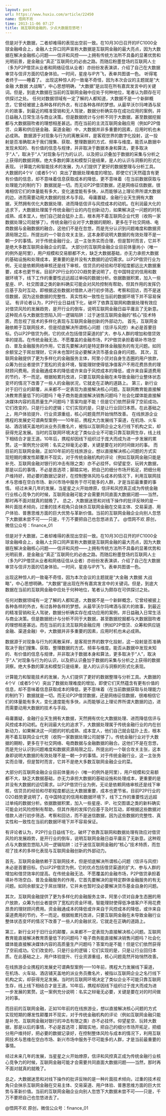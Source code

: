 ```yaml
---
layout: post
url: https://www.huxiu.com/article/22450
name: 悟网不欢
time: 2013-11-06 07:27
title: 搞互联网金融的，少点大数据忽悠吧！
---
```

但是对于大数据，二者却难得的表现出空前一致。在10月30日召开的IFC1000全球金融峰会上，金融人士异口同声宣称大数据是互联网金融的最大亮点，因为大数据在解决金融核心问题——信评和风控——上拥有传统方法所不具备的显著优势和光明前景，是金融业“真正”互联网化的必由之路。而随后粉墨登场的互联网人士（多为P2P借贷从业者和网络征信从业者）亦纷纷发表演讲，介绍了自己在大数据审贷与信评方面的切身体验。一时间，星座与IP齐飞，表单共图谱一色。 听得笔者终于——睡着了。 出现这种惊人的一致毫不奇怪，因为本次会议的主题就是“大金融 大数据 大战略”，中心思想明确，“大数据”是出现在所有嘉宾发言中的关键词。但是，到底大数据在当前的互联网金融中应处于何种地位，笔者认为颇存在可供探讨之处。 任何对数据领域有一定了解的人都知道，大数据不是一个新鲜概念，它曾经被披上各种各样的外衣，有过各种各样的梦想。从最早沃尔玛啤酒与尿片的故事，到最近的精准营销和无人驾驶，数据分析确实存在成功应用的案例，并日益融入日常生活与商业决策。但是数据统计与分析不同于大数据，甚至数据挖掘都与大数据鼓吹者的理想相差甚远。而在当前的主流互联网金融应用（例如P2P借贷、众筹和供应链金融、渠道金融）中，大数据并非多重要的因素，应用时机也未必成熟。 数据源于对现象与行为的离散采样，是客观世界的数字化投射，这一投射是否准确取决于我们搜集、获取、整理数据的方式、频率与维度。能否从数据中发现未知的、有价值的信息与规律，并非取决于数据本身和算法，更多取决于“人”，取决于“人”对现象与行为的认识，以及把认识叠加于数据的采集与分析之上获得的数据洞察。绝大多数的算法和模型只是结果，是人的认识与洞察的形式化表现。 计算能力和智能技术的发展，为人们提供了更好的数据整理与分析工具。大数据的4个V（或者5个V）突出了数据处理难度的增加，即使它们天然蕴含有更有价值的信息，却不意味着信息获取成本的降低，更不意味着（在当前数据获取与处理能力的制约下）数据就是一切。而无论P2P借贷数据，还是网络征信数据，很难相信它们的体量能有多大，变化速度能有多快，从而能够沾上理论界所谓大数据的边，进而需要动用大数据的技术与手段。 毋庸置疑，金融行业天生拥有大数据，天然拥有优化大数据处理、进而降低信评与风控成本的动机。在利润最大化的追求下，大数据处理属于传统金融行业的内在创新动力，如果解决这一问题的时机成熟、成本宜人，他们自己就会猛扑上去，根本用不着互联网企业代劳（收购一家数据处理公司就够了）。传统金融行业对于大数据的期盼，更多在于社交网络、电商数据与金融数据的融合。这他们不是在忽悠，而是充分认识到问题难度和数据资源局限之后，所提出的一个联合攻关主张，这本身即说明大数据的有效处理不是一朝一夕的事情。对于传统金融行业，这一主张务实而合理，但是暂时而言，它并不是绝大多数互联网金融企业的菜。 大部分的互联网金融企业目前体量尚小（唯一的例外是阿里），用户规模和交易额都不大，缺乏大数据基础，亦无力承担大数据的基础设施和处理成本，更重要的是并没有大数据的迫切需求。以P2P借贷行业为例，无论是依赖网络审核还是线下审核，信贷员的经验和尽职程度都远比大数据重要，成本也更节省。目前P2P行业的O2O趋势更说明了，在中国特定的信用和数据环境下，线下工作的重要性远远超过单纯的数据分析。依据数据积累，加入一些星座、IP、社交图谱之类的新料确实可能会对风险控制有帮助，但其作用的发挥仍应基于及时互动，即根据这些数据对借款人进行初步筛选、考察和回访，而不是迷信数据，因为这些数据的完整性、真实性和一致性在当前的数据环境下并不容易保证。 有评论者认为，P2P行业日益线下化，破坏了依靠互联网和数据处理有效应对借贷风险的发展趋势，是开行业的倒车，说明互联网金融日益平庸且了无新意。这种观点与大数据忽悠陷入同一逻辑陷阱：过于迷信互联网金融的“核心”技术特质，而忽视了技术的多样化表现与互联网金融创新的外部动力。 首先，互联网金融依赖于互联网技术，但是彻底解决所谓核心问题（信评与风控）未必是首要目标。仍以P2P借贷为例，它的优点包括借贷渠道的扩大、参与人群的增加和借贷效率的提高。在传统金融无法、不愿覆盖的金融市场，P2P借贷承担着填补市场空白、普及金融服务的作用，它首先要解决的是特定群体金融服务的有无问题。如同余额宝之于屌丝理财，它并未也暂时没必要解决货币基金自身的问题。 其次，互联网金融提供了更为多样化的金融服务主体，阿里小贷对自身生态圈的用户放款，众筹为创业者提供了宽松的资金环境，智能理财使得低净值客户不用花费昂贵的理财顾问费用。资金融通成本的降低或许来自于风控成本的降低，或许来自渠道费用的节约，不一而足。根据帕累托改进，只要互联网金融在未导致金融行业整体状态变坏的情况下改善了一些人的金融状况，它就走在正确的道路上。 第三，新行业对于旧行业的颠覆，从来都不一定表现为直接解决核心问题。互联网教育能直接解决教育质量低下的问题吗？电子商务能直接解决销售问题吗？社会化媒体能直接解决媒体内容的高质量生产问题吗？答案均是不能！但是它们依然获得了空前成功。它们改变的，只是行业的逻辑；它们实现的是，只是让行业回归本质。在此基础之上，用户体验提升、行业资源重组，核心问题竟然开始悄然改善。 在线旅游企业携程的发展史可谓典型案例——10年前，携程大力发展线下渠道，在机场、火车站、酒店铺天盖地的派业务员撒名片，被指以互联网企业之名行线下机构之实，却获得充足发展。当时的互联网环境决定了类似企业不可能只靠互联网生存，线上线下相结合才是王道。10年后，携程却因线下组织过于庞大而成为进一步发展的累赘。这一案例充分说明：名实之辩毫无必要，关键是要在对的时间做对的事。 而目前的互联网金融，正如10年前的在线旅游业，想以直接解决核心问题的方式实现短期的爆发性颠覆并不现实，对于传统金融机构的评论（例如互联网金融只能是补充、互联网金融对银行的冲击有限之类）亦不必挂怀。仰望星空、玩转大数据，那是以后的事情，不必是首选项；脚踏实地，把自己的细分市场开拓足，把细分用户维持好，把必要的数据记录好，在控制整体风险与成本的情况下，利用互联网技术与思维在空白市场、新兴市场中服务于尽可能多的人群，才是当前最重要的事情。 经过未来几年的发展，当星星之火开始燎原，信评和风控真正成为传统金融行业核心竞争力的时候，互联网金融可能才会需要共同直面大数据问题——当然，那时再不面对就真的就晚了。 总之，大数据迷思和对线下操作的批评反映的是一种片面技术倾向，过重的技术视角只会抹杀互联网金融在交易主体、交易渠道、用户体验、普惠思维方面的巨大优势与革新价值。当前的互联网金融企业向别人忽悠下大数据未尝不可——只是，千万不要把自己也忽悠进去了。 @悟网不欢 原创，微信公众号：finance_01

但是对于大数据，二者却难得的表现出空前一致。在10月30日召开的IFC1000全球金融峰会上，金融人士异口同声宣称大数据是互联网金融的最大亮点，因为大数据在解决金融核心问题——信评和风控——上拥有传统方法所不具备的显著优势和光明前景，是金融业“真正”互联网化的必由之路。而随后粉墨登场的互联网人士（多为P2P借贷从业者和网络征信从业者）亦纷纷发表演讲，介绍了自己在大数据审贷与信评方面的切身体验。一时间，星座与IP齐飞，表单共图谱一色。

出现这种惊人的一致毫不奇怪，因为本次会议的主题就是“大金融 大数据 大战略”，中心思想明确，“大数据”是出现在所有嘉宾发言中的关键词。但是，到底大数据在当前的互联网金融中应处于何种地位，笔者认为颇存在可供探讨之处。

任何对数据领域有一定了解的人都知道，大数据不是一个新鲜概念，它曾经被披上各种各样的外衣，有过各种各样的梦想。从最早沃尔玛啤酒与尿片的故事，到最近的精准营销和无人驾驶，数据分析确实存在成功应用的案例，并日益融入日常生活与商业决策。但是数据统计与分析不同于大数据，甚至数据挖掘都与大数据鼓吹者的理想相差甚远。而在当前的主流互联网金融应用（例如P2P借贷、众筹和供应链金融、渠道金融）中，大数据并非多重要的因素，应用时机也未必成熟。

数据源于对现象与行为的离散采样，是客观世界的数字化投射，这一投射是否准确取决于我们搜集、获取、整理数据的方式、频率与维度。能否从数据中发现未知的、有价值的信息与规律，并非取决于数据本身和算法，更多取决于“人”，取决于“人”对现象与行为的认识，以及把认识叠加于数据的采集与分析之上获得的数据洞察。绝大多数的算法和模型只是结果，是人的认识与洞察的形式化表现。

计算能力和智能技术的发展，为人们提供了更好的数据整理与分析工具。大数据的4个V（或者5个V）突出了数据处理难度的增加，即使它们天然蕴含有更有价值的信息，却不意味着信息获取成本的降低，更不意味着（在当前数据获取与处理能力的制约下）数据就是一切。而无论P2P借贷数据，还是网络征信数据，很难相信它们的体量能有多大，变化速度能有多快，从而能够沾上理论界所谓大数据的边，进而需要动用大数据的技术与手段。

毋庸置疑，金融行业天生拥有大数据，天然拥有优化大数据处理、进而降低信评与风控成本的动机。在利润最大化的追求下，大数据处理属于传统金融行业的内在创新动力，如果解决这一问题的时机成熟、成本宜人，他们自己就会猛扑上去，根本用不着互联网企业代劳（收购一家数据处理公司就够了）。传统金融行业对于大数据的期盼，更多在于社交网络、电商数据与金融数据的融合。这他们不是在忽悠，而是充分认识到问题难度和数据资源局限之后，所提出的一个联合攻关主张，这本身即说明大数据的有效处理不是一朝一夕的事情。对于传统金融行业，这一主张务实而合理，但是暂时而言，它并不是绝大多数互联网金融企业的菜。

大部分的互联网金融企业目前体量尚小（唯一的例外是阿里），用户规模和交易额都不大，缺乏大数据基础，亦无力承担大数据的基础设施和处理成本，更重要的是并没有大数据的迫切需求。以P2P借贷行业为例，无论是依赖网络审核还是线下审核，信贷员的经验和尽职程度都远比大数据重要，成本也更节省。目前P2P行业的O2O趋势更说明了，在中国特定的信用和数据环境下，线下工作的重要性远远超过单纯的数据分析。依据数据积累，加入一些星座、IP、社交图谱之类的新料确实可能会对风险控制有帮助，但其作用的发挥仍应基于及时互动，即根据这些数据对借款人进行初步筛选、考察和回访，而不是迷信数据，因为这些数据的完整性、真实性和一致性在当前的数据环境下并不容易保证。

有评论者认为，P2P行业日益线下化，破坏了依靠互联网和数据处理有效应对借贷风险的发展趋势，是开行业的倒车，说明互联网金融日益平庸且了无新意。这种观点与大数据忽悠陷入同一逻辑陷阱：过于迷信互联网金融的“核心”技术特质，而忽视了技术的多样化表现与互联网金融创新的外部动力。

首先，互联网金融依赖于互联网技术，但是彻底解决所谓核心问题（信评与风控）未必是首要目标。仍以P2P借贷为例，它的优点包括借贷渠道的扩大、参与人群的增加和借贷效率的提高。在传统金融无法、不愿覆盖的金融市场，P2P借贷承担着填补市场空白、普及金融服务的作用，它首先要解决的是特定群体金融服务的有无问题。如同余额宝之于屌丝理财，它并未也暂时没必要解决货币基金自身的问题。

其次，互联网金融提供了更为多样化的金融服务主体，阿里小贷对自身生态圈的用户放款，众筹为创业者提供了宽松的资金环境，智能理财使得低净值客户不用花费昂贵的理财顾问费用。资金融通成本的降低或许来自于风控成本的降低，或许来自渠道费用的节约，不一而足。根据帕累托改进，只要互联网金融在未导致金融行业整体状态变坏的情况下改善了一些人的金融状况，它就走在正确的道路上。

第三，新行业对于旧行业的颠覆，从来都不一定表现为直接解决核心问题。互联网教育能直接解决教育质量低下的问题吗？电子商务能直接解决销售问题吗？社会化媒体能直接解决媒体内容的高质量生产问题吗？答案均是不能！但是它们依然获得了空前成功。它们改变的，只是行业的逻辑；它们实现的是，只是让行业回归本质。在此基础之上，用户体验提升、行业资源重组，核心问题竟然开始悄然改善。

在线旅游企业携程的发展史可谓典型案例——10年前，携程大力发展线下渠道，在机场、火车站、酒店铺天盖地的派业务员撒名片，被指以互联网企业之名行线下机构之实，却获得充足发展。当时的互联网环境决定了类似企业不可能只靠互联网生存，线上线下相结合才是王道。10年后，携程却因线下组织过于庞大而成为进一步发展的累赘。这一案例充分说明：名实之辩毫无必要，关键是要在对的时间做对的事。

而目前的互联网金融，正如10年前的在线旅游业，想以直接解决核心问题的方式实现短期的爆发性颠覆并不现实，对于传统金融机构的评论（例如互联网金融只能是补充、互联网金融对银行的冲击有限之类）亦不必挂怀。仰望星空、玩转大数据，那是以后的事情，不必是首选项；脚踏实地，把自己的细分市场开拓足，把细分用户维持好，把必要的数据记录好，在控制整体风险与成本的情况下，利用互联网技术与思维在空白市场、新兴市场中服务于尽可能多的人群，才是当前最重要的事情。

经过未来几年的发展，当星星之火开始燎原，信评和风控真正成为传统金融行业核心竞争力的时候，互联网金融可能才会需要共同直面大数据问题——当然，那时再不面对就真的就晚了。

总之，大数据迷思和对线下操作的批评反映的是一种片面技术倾向，过重的技术视角只会抹杀互联网金融在交易主体、交易渠道、用户体验、普惠思维方面的巨大优势与革新价值。当前的互联网金融企业向别人忽悠下大数据未尝不可——只是，千万不要把自己也忽悠进去了。

@悟网不欢 原创，微信公众号：finance_01


